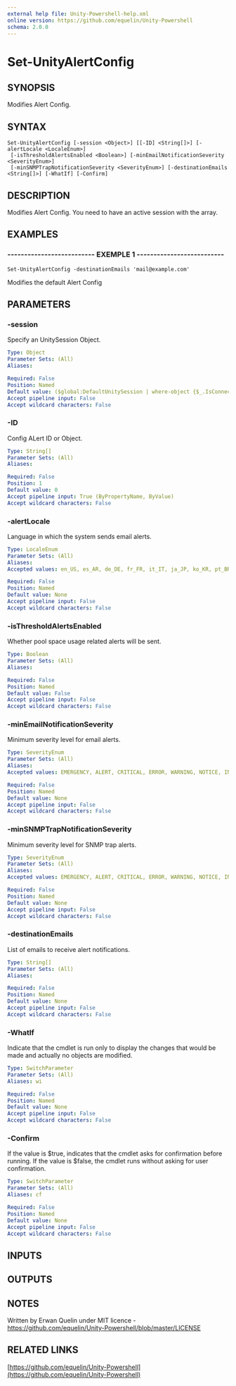```yaml
---
external help file: Unity-Powershell-help.xml
online version: https://github.com/equelin/Unity-Powershell
schema: 2.0.0
---
```


# Set-UnityAlertConfig

## SYNOPSIS
Modifies Alert Config.

## SYNTAX

```
Set-UnityAlertConfig [-session <Object>] [[-ID] <String[]>] [-alertLocale <LocaleEnum>]
 [-isThresholdAlertsEnabled <Boolean>] [-minEmailNotificationSeverity <SeverityEnum>]
 [-minSNMPTrapNotificationSeverity <SeverityEnum>] [-destinationEmails <String[]>] [-WhatIf] [-Confirm]
```

## DESCRIPTION
Modifies Alert Config.
You need to have an active session with the array.

## EXAMPLES

### -------------------------- EXEMPLE 1 --------------------------
```
Set-UnityAlertConfig -destinationEmails 'mail@example.com'
```

Modifies the default Alert Config

## PARAMETERS

### -session
Specify an UnitySession Object.

```yaml
Type: Object
Parameter Sets: (All)
Aliases: 

Required: False
Position: Named
Default value: ($global:DefaultUnitySession | where-object {$_.IsConnected -eq $true})
Accept pipeline input: False
Accept wildcard characters: False
```

### -ID
Config ALert ID or Object.

```yaml
Type: String[]
Parameter Sets: (All)
Aliases: 

Required: False
Position: 1
Default value: 0
Accept pipeline input: True (ByPropertyName, ByValue)
Accept wildcard characters: False
```

### -alertLocale
Language in which the system sends email alerts.

```yaml
Type: LocaleEnum
Parameter Sets: (All)
Aliases: 
Accepted values: en_US, es_AR, de_DE, fr_FR, it_IT, ja_JP, ko_KR, pt_BR, ru_RU, zh_CN

Required: False
Position: Named
Default value: None
Accept pipeline input: False
Accept wildcard characters: False
```

### -isThresholdAlertsEnabled
Whether pool space usage related alerts will be sent.

```yaml
Type: Boolean
Parameter Sets: (All)
Aliases: 

Required: False
Position: Named
Default value: False
Accept pipeline input: False
Accept wildcard characters: False
```

### -minEmailNotificationSeverity
Minimum severity level for email alerts.

```yaml
Type: SeverityEnum
Parameter Sets: (All)
Aliases: 
Accepted values: EMERGENCY, ALERT, CRITICAL, ERROR, WARNING, NOTICE, INFO, DEBUG, OK

Required: False
Position: Named
Default value: None
Accept pipeline input: False
Accept wildcard characters: False
```

### -minSNMPTrapNotificationSeverity
Minimum severity level for SNMP trap alerts.

```yaml
Type: SeverityEnum
Parameter Sets: (All)
Aliases: 
Accepted values: EMERGENCY, ALERT, CRITICAL, ERROR, WARNING, NOTICE, INFO, DEBUG, OK

Required: False
Position: Named
Default value: None
Accept pipeline input: False
Accept wildcard characters: False
```

### -destinationEmails
List of emails to receive alert notifications.

```yaml
Type: String[]
Parameter Sets: (All)
Aliases: 

Required: False
Position: Named
Default value: None
Accept pipeline input: False
Accept wildcard characters: False
```

### -WhatIf
Indicate that the cmdlet is run only to display the changes that would be made and actually no objects are modified.

```yaml
Type: SwitchParameter
Parameter Sets: (All)
Aliases: wi

Required: False
Position: Named
Default value: None
Accept pipeline input: False
Accept wildcard characters: False
```

### -Confirm
If the value is $true, indicates that the cmdlet asks for confirmation before running.
If the value is $false, the cmdlet runs without asking for user confirmation.

```yaml
Type: SwitchParameter
Parameter Sets: (All)
Aliases: cf

Required: False
Position: Named
Default value: None
Accept pipeline input: False
Accept wildcard characters: False
```

## INPUTS

## OUTPUTS

## NOTES
Written by Erwan Quelin under MIT licence - https://github.com/equelin/Unity-Powershell/blob/master/LICENSE

## RELATED LINKS

[https://github.com/equelin/Unity-Powershell](https://github.com/equelin/Unity-Powershell)

